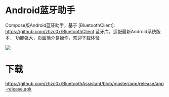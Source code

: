 # Android蓝牙助手

Compose版Android蓝牙助手，基于 [BluetoothClient]: https://github.com/zhzc0x/BluetoothClient 蓝牙库，适配最新Android系统版本，
功能强大，页面简介易操作，欢迎下载体验

![](https://github.com/zhzc0x/BluetoothAssistant/blob/master/demo.gif)

# 下载
https://github.com/zhzc0x/BluetoothAssistant/blob/master/app/release/app-release.apk
